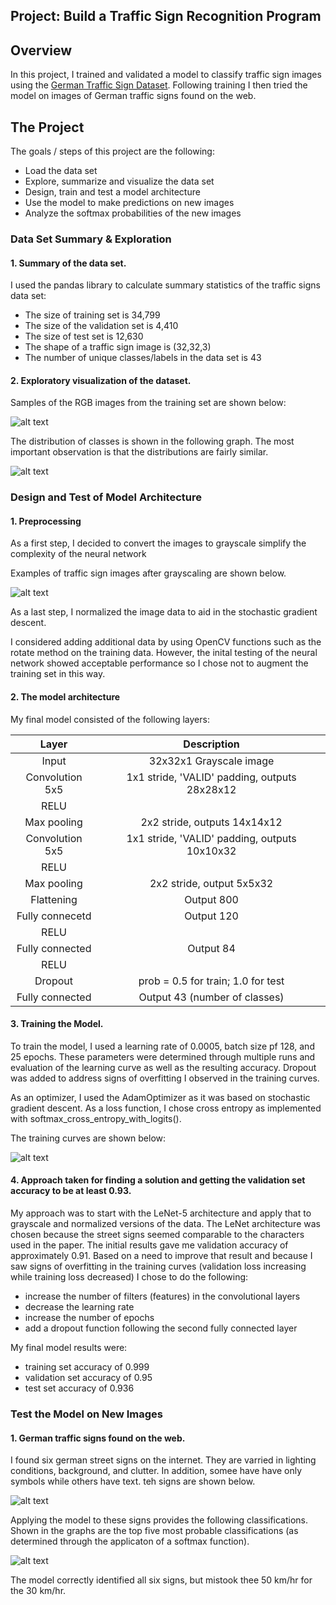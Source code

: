 ## Project: Build a Traffic Sign Recognition Program

Overview
---
In this project, I trained and validated a model to classify traffic sign images using the [German Traffic Sign Dataset](http://benchmark.ini.rub.de/?section=gtsrb&subsection=dataset). Following training I then tried the model on images of German traffic signs found on the web.

The Project
---
The goals / steps of this project are the following:
* Load the data set
* Explore, summarize and visualize the data set
* Design, train and test a model architecture
* Use the model to make predictions on new images
* Analyze the softmax probabilities of the new images

[//]: # (Image References)

[image1]: ./examples/visualization.png "Visualization"
[image2]: ./examples/distribution.png "Distribution of Classes"
[image3]: ./examples/grayscale.png "Grayscale images"
[image4]: ./examples/training_curves.png "Training Curves"
[image5]: ./examples/webSigns.png "Signs from the web"
[image6]: ./examples/classifications.png "Classifications"
[image7]: ./examples/conv1.png "Convolution layer 1"
[image8]: ./examples/conv2.png "Convolution layer 2"

### Data Set Summary & Exploration

#### 1. Summary of the data set.

I used the pandas library to calculate summary statistics of the traffic
signs data set:

* The size of training set is 34,799
* The size of the validation set is 4,410
* The size of test set is 12,630
* The shape of a traffic sign image is (32,32,3)
* The number of unique classes/labels in the data set is 43

#### 2. Exploratory visualization of the dataset.

Samples of the RGB images from the training set are shown below:

![alt text][image1]

The distribution of classes is shown in the following graph. The most important observation is that the distributions are fairly similar.

![alt text][image2]

### Design and Test of Model Architecture

#### 1. Preprocessing

As a first step, I decided to convert the images to grayscale simplify the complexity of the neural network

Examples of traffic sign images after grayscaling are shown below.

![alt text][image3]

As a last step, I normalized the image data to aid in the stochastic gradient descent.

I considered adding additional data by  using OpenCV functions such as the rotate method on the training data. However, the inital testing of the neural network showed acceptable performance so I chose not to augment the training set in this way.

#### 2. The model architecture 

My final model consisted of the following layers:

| Layer         		|     Description	        					| 
|:---------------------:|:---------------------------------------------:| 
| Input         		| 32x32x1 Grayscale image   					| 
| Convolution 5x5     	| 1x1 stride, 'VALID' padding, outputs 28x28x12 |
| RELU					|												|
| Max pooling	      	| 2x2 stride,  outputs 14x14x12 				|
| Convolution 5x5	    | 1x1 stride, 'VALID' padding, outputs 10x10x32 |
| RELU                  |                                               |
| Max pooling           | 2x2 stride, output 5x5x32                     |
| Flattening		    | Output 800    								|
| Fully connecetd		| Output 120        							|
| RELU					| 												|
| Fully connected       | Output 84										|
| RELU                  |                                               |
| Dropout               | prob = 0.5 for train; 1.0 for test            |
| Fully connected       | Output 43 (number of classes)                 |

#### 3. Training the Model.

To train the model, I used a learning rate of 0.0005, batch size pf 128, and 25 epochs. These parameters were determined through multiple runs and evaluation of the learning curve as well as the resulting accuracy. Dropout was added to address signs of overfitting I observed in the training curves. 

As an optimizer, I used the AdamOptimizer as it was based on stochastic gradient descent. As a loss function, I chose cross entropy as implemented with softmax_cross_entropy_with_logits().

The training curves are shown below:

![alt text][image4]

#### 4. Approach taken for finding a solution and getting the validation set accuracy to be at least 0.93. 

My approach was to start with the LeNet-5 architecture and apply that to grayscale and normalized versions of the data. The LeNet architecture was chosen because the street signs seemed comparable to the characters used in the paper. The initial results gave me validation accuracy of approximately 0.91. Based on a need to improve that result and because I saw signs of overfitting in the training curves (validation loss increasing while training loss decreased) I chose to do the following:
* increase the number of filters (features) in the convolutional layers
* decrease the learning rate
* increase the number of epochs
* add a dropout function following the second fully connected layer

My final model results were:
* training set accuracy of 0.999
* validation set accuracy of 0.95 
* test set accuracy of 0.936

### Test the Model on New Images

#### 1. German traffic signs found on the web.

I found six german street signs on the internet. They are varried in lighting conditions, background, and clutter. In addition, somee have have only symbols while others have text. teh signs are shown below.

![alt text][image5]

Applying the model to these signs provides the following classifications. Shown in the graphs are the top five most probable classifications (as determined through the applicaton of a softmax function). 

![alt text][image6]

The model correctly identified all six signs, but mistook thee 50 km/hr for the 30 km/hr. 